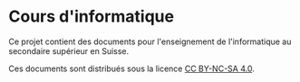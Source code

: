 <!-- Copyright 2024 Caroline Blank <caro@c-space.org> -->
<!-- Copyright 2024 Remy Blank <remy@c-space.org> -->
<!-- SPDX-License-Identifier: CC-BY-NC-SA-4.0 -->

# Cours d'informatique

Ce projet contient des documents pour l'enseignement de l'informatique au
secondaire supérieur en Suisse.

Ces documents sont distribués sous la licence [CC BY-NC-SA 4.0](LICENSE.txt).

